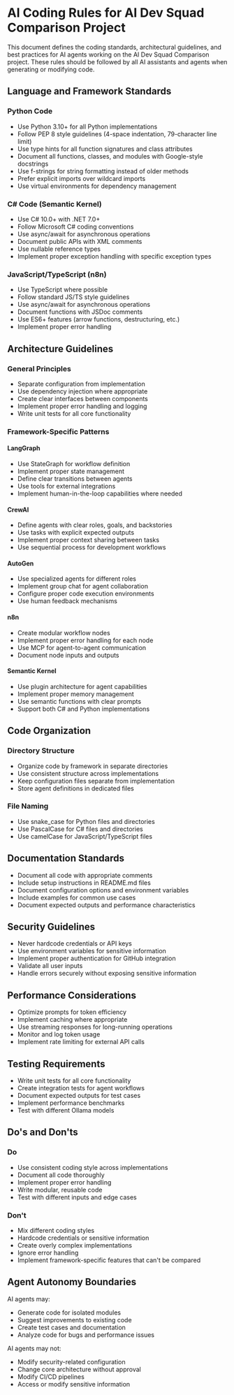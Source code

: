 # AI Coding Rules for AI Dev Squad Comparison Project

This document defines the coding standards, architectural guidelines, and best practices for AI agents working on the AI Dev Squad Comparison project. These rules should be followed by all AI assistants and agents when generating or modifying code.

## Language and Framework Standards

### Python Code
- Use Python 3.10+ for all Python implementations
- Follow PEP 8 style guidelines (4-space indentation, 79-character line limit)
- Use type hints for all function signatures and class attributes
- Document all functions, classes, and modules with Google-style docstrings
- Use f-strings for string formatting instead of older methods
- Prefer explicit imports over wildcard imports
- Use virtual environments for dependency management

### C# Code (Semantic Kernel)
- Use C# 10.0+ with .NET 7.0+
- Follow Microsoft C# coding conventions
- Use async/await for asynchronous operations
- Document public APIs with XML comments
- Use nullable reference types
- Implement proper exception handling with specific exception types

### JavaScript/TypeScript (n8n)
- Use TypeScript where possible
- Follow standard JS/TS style guidelines
- Use async/await for asynchronous operations
- Document functions with JSDoc comments
- Use ES6+ features (arrow functions, destructuring, etc.)
- Implement proper error handling

## Architecture Guidelines

### General Principles
- Separate configuration from implementation
- Use dependency injection where appropriate
- Create clear interfaces between components
- Implement proper error handling and logging
- Write unit tests for all core functionality

### Framework-Specific Patterns

#### LangGraph
- Use StateGraph for workflow definition
- Implement proper state management
- Define clear transitions between agents
- Use tools for external integrations
- Implement human-in-the-loop capabilities where needed

#### CrewAI
- Define agents with clear roles, goals, and backstories
- Use tasks with explicit expected outputs
- Implement proper context sharing between tasks
- Use sequential process for development workflows

#### AutoGen
- Use specialized agents for different roles
- Implement group chat for agent collaboration
- Configure proper code execution environments
- Use human feedback mechanisms

#### n8n
- Create modular workflow nodes
- Implement proper error handling for each node
- Use MCP for agent-to-agent communication
- Document node inputs and outputs

#### Semantic Kernel
- Use plugin architecture for agent capabilities
- Implement proper memory management
- Use semantic functions with clear prompts
- Support both C# and Python implementations

## Code Organization

### Directory Structure
- Organize code by framework in separate directories
- Use consistent structure across implementations
- Keep configuration files separate from implementation
- Store agent definitions in dedicated files

### File Naming
- Use snake_case for Python files and directories
- Use PascalCase for C# files and directories
- Use camelCase for JavaScript/TypeScript files

## Documentation Standards

- Document all code with appropriate comments
- Include setup instructions in README.md files
- Document configuration options and environment variables
- Include examples for common use cases
- Document expected outputs and performance characteristics

## Security Guidelines

- Never hardcode credentials or API keys
- Use environment variables for sensitive information
- Implement proper authentication for GitHub integration
- Validate all user inputs
- Handle errors securely without exposing sensitive information

## Performance Considerations

- Optimize prompts for token efficiency
- Implement caching where appropriate
- Use streaming responses for long-running operations
- Monitor and log token usage
- Implement rate limiting for external API calls

## Testing Requirements

- Write unit tests for all core functionality
- Create integration tests for agent workflows
- Document expected outputs for test cases
- Implement performance benchmarks
- Test with different Ollama models

## Do's and Don'ts

### Do
- Use consistent coding style across implementations
- Document all code thoroughly
- Implement proper error handling
- Write modular, reusable code
- Test with different inputs and edge cases

### Don't
- Mix different coding styles
- Hardcode credentials or sensitive information
- Create overly complex implementations
- Ignore error handling
- Implement framework-specific features that can't be compared

## Agent Autonomy Boundaries

AI agents may:
- Generate code for isolated modules
- Suggest improvements to existing code
- Create test cases and documentation
- Analyze code for bugs and performance issues

AI agents may not:
- Modify security-related configuration
- Change core architecture without approval
- Modify CI/CD pipelines
- Access or modify sensitive information